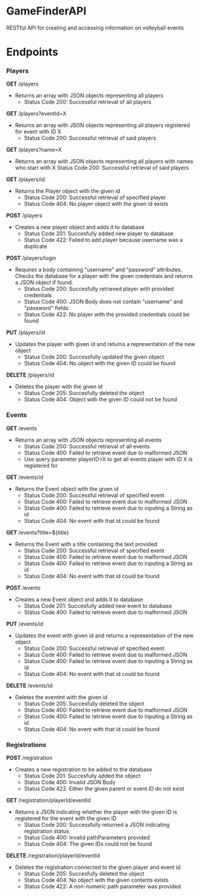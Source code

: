 # GameFinderAPI
RESTful API for creating and accessing information on volleyball events

# Endpoints

### Players

**GET** /players
+ Returns an array with JSON objects representing all players 
  - Status Code 200: Successful retrieval of all players
    
**GET** /players?eventId=X
+ Returns an array with JSON objects representing all players registered for event with ID X
  - Status Code 200: Successful retrieval of said players
  
**GET** /players?name=X
+ Returns an array with JSON objects representing all players with names who start with X
  Status Code 200: Successful retrieval of said players

**GET** /players/id
+ Returns the Player object with the given id
  - Status Code 200: Successful retrieval of specified player
  - Status Code 404: No player object with the given id exists
    

**POST** /players
+ Creates a new player object and adds it to database
  - Status Code 201: Succesfully added new player to database
  - Status Code 422: Failed to add player because username was a duplicate

**POST** /players/login
+ Requires a body containing "username" and "password" attributes.  Checks the database for a player with the given credentials and returns a JSON object if found.
  - Status Code 200: Succesfully retrieved player with provided credentials
  - Status Code 400: JSON Body does not contain "username" and "password" fields
  - Status Code 422: No player with the provided credentials could be found
    

**PUT** /players/id
+ Updates the player with given id and returns a representation of the new object
  - Status Code 200: Successfully updated the given object
  - Status Code 404: No object with the given ID could be found
    

**DELETE** /players/id
+ Deletes the player with the given id
  - Status Code 205: Succesfully deleted the object
  - Status Code 404: Object with the given ID could not be found   

### Events

**GET** /events
+ Returns an array with JSON objects representing all events 
  - Status Code 200: Successful retrieval of all events
  - Status Code 400: Failed to retrieve event due to malformed JSON
  - Use query parameter playerID=X to get all events player with ID X is registered for
    
**GET** /events/id
+ Returns the Event object with the given id
  - Status Code 200: Successful retrieval of specified event
  - Status Code 400: Failed to retrieve event due to malformed JSON
  - Status Code 400: Failed to retrieve event due to inputing a String as id
  - Status Code 404: No event with that id could be found

**GET** /events?title=${title}
+ Returns the Event with a title containing the text provided
  - Status Code 200: Successful retrieval of specified event
  - Status Code 400: Failed to retrieve event due to malformed JSON
  - Status Code 400: Failed to retrieve event due to inputing a String as id
  - Status Code 404: No event with that id could be found
    
**POST** /events
+ Creates a new Event object and adds it to database
  - Status Code 201: Succesfully added new event to database
  - Status Code 400: Failed to retrieve event due to malformed JSON
    
**PUT** /events/id
+ Updates the event with given id and returns a representation of the new object
  - Status Code 200: Successful retrieval of specified event
  - Status Code 400: Failed to retrieve event due to malformed JSON
  - Status Code 400: Failed to retrieve event due to inputing a String as id
  - Status Code 404: No event with that id could be found
    
**DELETE** /events/id
+ Deletes the evemtnt with the given id
  - Status Code 205: Succesfully deleted the object
  - Status Code 400: Failed to retrieve event due to malformed JSON
  - Status Code 400: Failed to retrieve event due to inputing a String as id
  - Status Code 404: No event with that id could be found
  
### Registrations
**POST** /registration
+ Creates a new registration to be added to the database
  - Status Code 201: Succesfully added the object
  - Status Code 400: Invalid JSON Body
  - Status Code 422: Either the given parent or event ID do not exist
  
**GET** /registration/playerId/eventId
+ Returns a JSON indicating whether the player with the given ID is registered for the event with the given ID
  - Status Code 200: Successfully returned a JSON indicating registration status
  - Status Code 400: Invalid pathParameters provided
  - Status Code 404: The given IDs could not be found

**DELETE** /registration/playerId/eventId
+ Deletes the registration connected to the given player and event id
  - Status Code 205: Succesfully deleted the object
  - Status Code 404: No object with the given contents exists
  - Status Code 422: A non-numeric path parameter was provided